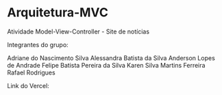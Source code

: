 # Arquitetura-MVC
Atividade Model-View-Controller - Site de notícias

Integrantes do grupo:

Adriane do Nascimento Silva
Alessandra Batista da Silva
Anderson Lopes de Andrade
Felipe Batista Pereira da Silva
Karen Silva Martins Ferreira
Rafael Rodrigues

Link do Vercel:
